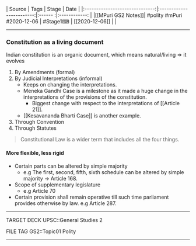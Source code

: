|             Source             |           Tags           | Stage | Date         |
|:------------------------------:|:------------------------:|:------ :|:------------: |
|[[MPuri GS2 Notes]]| #polity #mPuri #2020-12-06 | #Stage1⌨  | [[2020-12-06]] |              |

---

### Constitution as a living document
Indian constitution is an organic document, which means natural/living => it evolves

1.  By Amendments (formal)
2.  By Judicial Interpretations (informal)
    *   Keeps on changing the interpretations.
    *   Meneka Gandhi Case is a milestone as it made a huge change in the interpretations of the provisions of the constitution.
        *   Biggest change with respect to the interpretations of [[Article 21]].
    *   [[Kesavananda Bharti Case]] is another example.
3. Through Convention
4. Through Statutes

> Constitutional Law is a wider term that includes all the four things. 

#### More flexible, less rigid
- Certain parts can be altered by simple majority
	- e.g The first, second, fifth, sixth schedule can be altered by simple majority -> Article 168.
- Scope of supplementary legislature
	- e.g Article 70
- Certain provision shall remain operative till such time parliament provides otherwise by law. e.g Article 287.


---

TARGET DECK
UPSC::General Studies 2

FILE TAG
GS2::Topic01 Polity

---